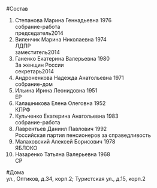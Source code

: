 #Состав  
1. Степанова Марина Геннадьевна 1976  
    собрание-работа  
    председатель2014  
2. Виленчик Марина Николаевна 1974  
    ЛДПР  
    заместитель2014  
3. Ганенко Екатерина Валерьевна 1980  
    За женщин России  
    секретарь2014  
4. Андроненкова Надежда Анатольевна 1971  
    собрание-дом  
5. Ильина Ирина Леонидовна 1951  
    ЕР  
6. Калашникова Елена Олеговна 1952  
    КПРФ  
7. Кульченко Екатерина Анатольевна 1983  
    собрание-работа  
8. Лаврентьев Даниил Павлович 1992  
    Российская партия пенсионеров за справедливость  
9. Малаховский Алексей Борисович 1978  
    ЯБЛОКО  
10. Назаренко Татьяна Валерьевна 1968  
    СР  

#Дома  
ул., Оптиков, д.34, корп.2;  Туристская ул., д.15, корп.2  
  
